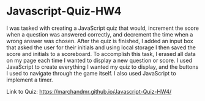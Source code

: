 # Javascript-Quiz-HW4

I was tasked with creating a JavaScript quiz that would, increment the score when a question was answered correctly, and decrement the time when a wrong answer was chosen. After the quiz is finished, I added an input box that asked the user for their initials and using local storage I then saved the score and initials to a scoreboard. To accomplish this task, I erased all data on my page each time I wanted to display a new question or score. I used JavaScript to create everything I wanted my quiz to display, and the buttons I used to navigate through the game itself. I also used JavaScript to implement a timer.

Link to Quiz: https://marchandmr.github.io/Javascript-Quiz-HW4/


